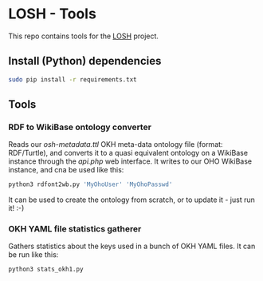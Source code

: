 # LOSH - Tools

This repo contains tools for the [LOSH](https://github.com/OPEN-NEXT/LOSH/) project.

## Install (Python) dependencies

```bash
sudo pip install -r requirements.txt
```

## Tools

### RDF to WikiBase ontology converter

Reads our *osh-metadata.ttl* OKH meta-data ontology file (format: RDF/Turtle),
and converts it to a quasi equivalent ontology on a WikiBase instance
through the *api.php* web interface.
It writes to our OHO WikiBase instance, and cna be used like this:

```bash
python3 rdfont2wb.py 'MyOhoUser' 'MyOhoPasswd'
```

It can be used to create the ontology from scratch,
or to update it - just run it! :-)

### OKH YAML file statistics gatherer

Gathers statistics about the keys used in a bunch of OKH YAML files.
It can be run like this:

```bash
python3 stats_okh1.py
```
